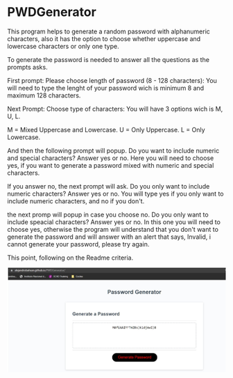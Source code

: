 # PWDGenerator

This program helps to generate a random password with alphanumeric characters, also it has the option to choose whether 
uppercase and lowercase characters or only one type.

To generate the password is needed to  answer all the questions as the prompts asks.

First prompt: Please choose length of password (8 - 128 characters):
You will need to type the lenght of your password wich is minimum 8 and maximum 128 characters.

Next Prompt: Choose type of characters: 
You will have 3 options wich is M, U, L.

M = Mixed Uppercase and Lowercase.
U = Only Uppercase.
L = Only Lowercase.

And then the following prompt will popup. Do you want to include numeric and special characters? Answer yes or no.
Here you will need to choose yes, if you want to generate a password mixed with numeric and special characters.

If you answer no, the next prompt will ask. Do you only want to include numeric characters? Answer yes or no.
You will type yes if you only want to include numeric characters, and no if you don't. 

the next promp will popup in case you choose no. Do you only want to include speacial characters? Answer yes or no.
In this one you will need to choose yes, otherwise the program will understand that you don't want to generate the password and will
answer with an alert that says, Invalid, i cannot generate your password, please try again.

This point, following on the Readme criteria.

![alt text](https://github.com/AlejandroBahSan/PWDGenerator/blob/main/PWDGenerator.jpg)



